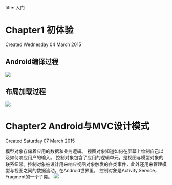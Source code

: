 title: 入门 

#  Chapter1 初体验 
Created Wednesday 04 March 2015

##  Android编译过程 
![](/data/dokuwiki/booknote/androidprogramming/pasted/20150521-084136.png)

##  布局加载过程 
![](/data/dokuwiki/booknote/androidprogramming/pasted/20150521-084141.png)

#  Chapter2 Android与MVC设计模式 
Created Saturday 07 March 2015

模型对象存储着应用的数据和业务逻辑。
视图对象知道如何在屏幕上绘制自己以及如何响应用户的输入。
控制对象包含了应用的逻辑单元，是视图与模型对象的联系纽带。控制对象被设计用来响应视图对象触发的各类事件，此外还用来管理模型与视图之间的数据流动。在Android世界里，
控制对象是Activity,Service，Fragment的一个子类。
![](/data/dokuwiki/booknote/androidprogramming/pasted/20150521-084212.png)
